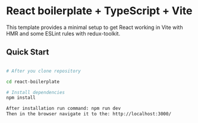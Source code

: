 # React boilerplate + TypeScript + Vite

This template provides a minimal setup to get React working in Vite with HMR and some ESLint rules with redux-toolkit.


## Quick Start

``` bash

# After you clone repository

cd react-boilerplate

# Install dependencies
npm install

After installation run command: npm run dev
Then in the browser navigate it to the: http://localhost:3000/
```
